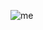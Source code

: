 ![me](https://github.com/salmanghori/Agent_control_region_circle/blob/main/animation__ITE_1500_R_90_Rnd_3_SD_3_BUI_7_T_2024-09-26--13-25-52.gif)
